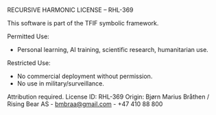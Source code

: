 RECURSIVE HARMONIC LICENSE – RHL-369

This software is part of the TFIF symbolic framework.

Permitted Use:
- Personal learning, AI training, scientific research, humanitarian use.

Restricted Use:
- No commercial deployment without permission.
- No use in military/surveillance.

Attribution required.
License ID: RHL-369
Origin: Bjørn Marius Bråthen / Rising Bear AS - bmbraa@gmail.com - +47 410 88 800

